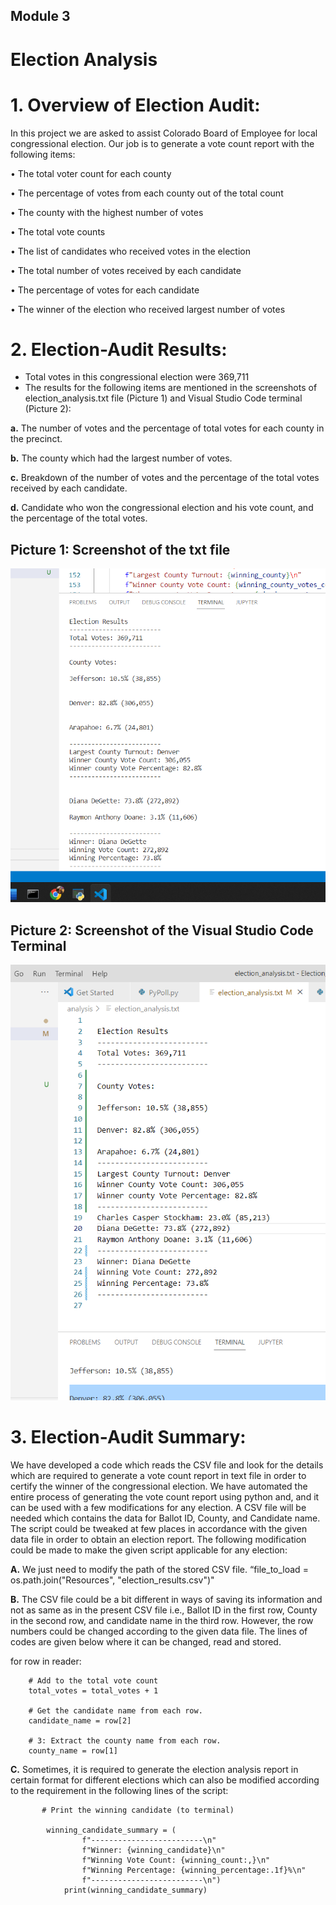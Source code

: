 ## Module 3

# Election Analysis

# 1. Overview of Election Audit: 

In this project we are asked to assist Colorado Board of Employee for local congressional election. Our job is to generate a vote count report with the following items:

•	The total voter count for each county

•	The percentage of votes from each county out of the total count

•	The county with the highest number of votes

•	The total vote counts

•	The list of candidates who received votes in the election

•	The total number of votes received by each candidate

•	The percentage of votes for each candidate

•	The winner of the election who received largest number of votes

# 2. Election-Audit Results: 

- Total votes in this congressional election were 369,711
- The results for the following items are mentioned in the screenshots of election_analysis.txt file (Picture 1) and Visual Studio Code terminal (Picture 2): 

**a.**	The number of votes and the percentage of total votes for each county in the precinct.

**b.**	The county which had the largest number of votes.

**c.**	Breakdown of the number of votes and the percentage of the total votes received by each candidate.

**d.**	 Candidate who won the congressional election and his vote count, and the percentage of the total votes.


## Picture 1: Screenshot of the txt file 
![Screenshot of the txt file](https://github.com/gothwalritu/Election_Analysis/blob/main/Resources/terminal%20election%20analysis.png)





## Picture 2: Screenshot of the Visual Studio Code Terminal 
![Screenshot of the Visual Studio Code Terminal](https://github.com/gothwalritu/Election_Analysis/blob/main/Resources/txt_file_election_analysis.png)
 

# 3.	Election-Audit Summary: 

We have developed a code which reads the CSV file and look for the details which are required to generate a vote count report in text file in order to certify the winner of the congressional election. We have automated the entire process of generating the vote count report using python and, and it can be used with a few modifications for any election. A CSV file will be needed which contains the data for Ballot ID, County, and Candidate name. The script could be tweaked at few places in accordance with the given data file in order to obtain an election report. The following modification could be made to make the given script applicable for any election:

**A.**	We just need to modify the path of the stored CSV file.
“file_to_load = os.path.join("Resources", "election_results.csv")"

**B.**	The CSV file could be a bit different in ways of saving its information and not as same as in the present CSV file i.e., Ballot ID in the first row, County in the second row, and candidate name in the third row. However, the row numbers could be changed according to the given data file. The lines of codes are given below where it can be changed, read and stored.

for row in reader:

        # Add to the total vote count
        total_votes = total_votes + 1

        # Get the candidate name from each row.
        candidate_name = row[2]

        # 3: Extract the county name from each row.
        county_name = row[1]

**C.**	Sometimes, it is required to generate the election analysis report in certain format for different elections which can also be modified according to the requirement in the following lines of the script:


           # Print the winning candidate (to terminal)
           
            winning_candidate_summary = (
                    f"-------------------------\n"
                    f"Winner: {winning_candidate}\n"
                    f"Winning Vote Count: {winning_count:,}\n"
                    f"Winning Percentage: {winning_percentage:.1f}%\n"
                    f"-------------------------\n")
                print(winning_candidate_summary)


